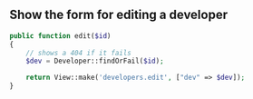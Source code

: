 Show the form for editing a developer
-------------------------------------
```php
public function edit($id)
{
    // shows a 404 if it fails
    $dev = Developer::findOrFail($id);

    return View::make('developers.edit', ["dev" => $dev]);
}
```
